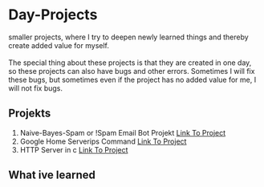 # Day-Projects
smaller projects, where I try to deepen newly learned things and thereby create added value for myself. <br/><br/>The special thing about these projects is that they are created in one day, so these projects can also have bugs and other errors. Sometimes I will fix these bugs, but sometimes even if the project has no added value for me, I will not fix bugs. 

## Projekts 
1. Naive-Bayes-Spam or !Spam Email Bot Projekt [Link To Project](https://github.com/FinnJakobR/Day-Projects/tree/main/Naive-Bayes/SpamORnotSpam)
2. Google Home Serverips Command [Link To Project](https://github.com/FinnJakobR/Day-Projects/tree/main/GoogleHome/ServerIpsCommand)
3. HTTP Server in c [Link To Project](https://github.com/FinnJakobR/Day-Projects/tree/main/HTTP)

## What ive learned

